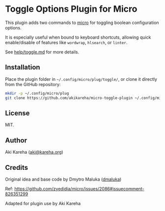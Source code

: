 # Toggle Options Plugin for Micro

This plugin adds two commands to [micro](https://micro-editor.github.io/)
for toggling boolean configuration options.

It is especially useful when bound to keyboard shortcuts, allowing quick
enable/disable of features like `wordwrap`, `hlsearch`, or `linter`.

See [help/toggle.md](help/toggle.md) for more details.

## Installation

Place the plugin folder in `~/.config/micro/plug/toggle/`, or clone it
directly from the GitHub repository:

```sh
mkdir -p ~/.config/micro/plug
git clone https://github.com/akikareha/micro-toggle-plugin ~/.config/micro/plug/toggle
```

## License

MIT.

## Author

Aki Kareha (aki@kareha.org)

## Credits

Original idea and base code by Dmytro Maluka
([dmaluka](https://github.com/dmaluka))

Ref: https://github.com/zyedidia/micro/issues/2086#issuecomment-826351299

Adapted for plugin use by Aki Kareha
